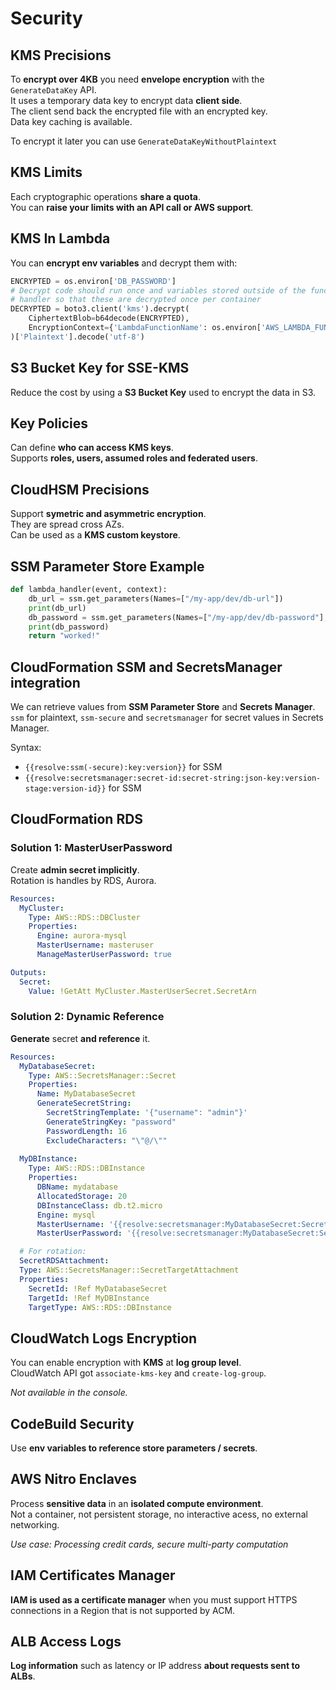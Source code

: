 # Security

## KMS Precisions

To **encrypt over 4KB** you need **envelope encryption** with the `GenerateDataKey` API.  
It uses a temporary data key to encrypt data **client side**.  
The client send back the encrypted file with an encrypted key.  
Data key caching is available.  

To encrypt it later you can use `GenerateDataKeyWithoutPlaintext`

## KMS Limits

Each cryptographic operations **share a quota**.  
You can **raise your limits with an API call or AWS support**.

## KMS In Lambda

You can **encrypt env variables** and decrypt them with:

```py
ENCRYPTED = os.environ['DB_PASSWORD']
# Decrypt code should run once and variables stored outside of the function
# handler so that these are decrypted once per container
DECRYPTED = boto3.client('kms').decrypt(
    CiphertextBlob=b64decode(ENCRYPTED),
    EncryptionContext={'LambdaFunctionName': os.environ['AWS_LAMBDA_FUNCTION_NAME']}
)['Plaintext'].decode('utf-8')
```

## S3 Bucket Key for SSE-KMS

Reduce the cost by using a **S3 Bucket Key** used to encrypt the data in S3.

## Key Policies

Can define **who can access KMS keys**.  
Supports **roles, users, assumed roles and federated users**.

## CloudHSM Precisions

Support **symetric and asymmetric encryption**.  
They are spread cross AZs.  
Can be used as a **KMS custom keystore**.

## SSM Parameter Store Example

```py
def lambda_handler(event, context):
    db_url = ssm.get_parameters(Names=["/my-app/dev/db-url"])
    print(db_url)
    db_password = ssm.get_parameters(Names=["/my-app/dev/db-password"], WithDecryption=True)
    print(db_password)
    return "worked!"
```

## CloudFormation SSM and SecretsManager integration

We can retrieve values from **SSM Parameter Store** and **Secrets Manager**.  
`ssm` for plaintext, `ssm-secure` and `secretsmanager` for secret values in Secrets Manager.  

Syntax: 
- `{{resolve:ssm(-secure):key:version}}` for SSM
- `{{resolve:secretsmanager:secret-id:secret-string:json-key:version-stage:version-id}}` for SSM  

## CloudFormation RDS

### Solution 1: MasterUserPassword

Create **admin secret implicitly**.  
Rotation is handles by RDS, Aurora.

```yaml
Resources:
  MyCluster:
    Type: AWS::RDS::DBCluster
    Properties:
      Engine: aurora-mysql
      MasterUsername: masteruser
      ManageMasterUserPassword: true

Outputs:
  Secret:
    Value: !GetAtt MyCluster.MasterUserSecret.SecretArn
```

### Solution 2: Dynamic Reference

**Generate** secret **and reference** it.

```yaml
Resources:
  MyDatabaseSecret:
    Type: AWS::SecretsManager::Secret
    Properties:
      Name: MyDatabaseSecret
      GenerateSecretString:
        SecretStringTemplate: '{"username": "admin"}'
        GenerateStringKey: "password"
        PasswordLength: 16
        ExcludeCharacters: "\"@/\""
 
  MyDBInstance:
    Type: AWS::RDS::DBInstance
    Properties:
      DBName: mydatabase
      AllocatedStorage: 20
      DBInstanceClass: db.t2.micro
      Engine: mysql
      MasterUsername: '{{resolve:secretsmanager:MyDatabaseSecret:SecretString:username}}'
      MasterUserPassword: '{{resolve:secretsmanager:MyDatabaseSecret:SecretString:password}}'

  # For rotation:
  SecretRDSAttachment:
  Type: AWS::SecretsManager::SecretTargetAttachment
  Properties:
    SecretId: !Ref MyDatabaseSecret
    TargetId: !Ref MyDBInstance
    TargetType: AWS::RDS::DBInstance
```

## CloudWatch Logs Encryption

You can enable encryption with **KMS** at **log group level**.  
CloudWatch API got `associate-kms-key` and `create-log-group`.  

*Not available in the console.*

## CodeBuild Security

Use **env variables to reference store parameters / secrets**.

## AWS Nitro Enclaves

Process **sensitive data** in an **isolated compute environment**.  
Not a container, not persistent storage, no interactive acess, no external networking.

*Use case: Processing credit cards, secure multi-party computation*

## IAM Certificates Manager

**IAM is used as a certificate manager** when you must support HTTPS connections in a Region that is not supported by ACM. 

## ALB Access Logs

**Log information** such as latency or IP address **about requests sent to ALBs**.
